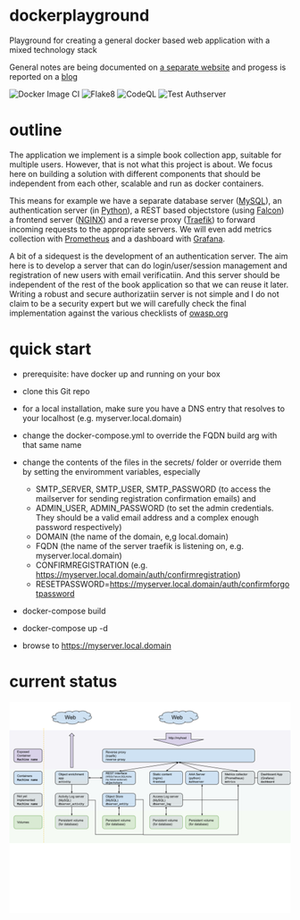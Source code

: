 # dockerplayground
Playground for creating a general docker based web application with a mixed technology stack

General notes are being documented on [a separate website](https://varkenvarken.github.io/dockerplayground/index.html) and progess is reported on a [blog](https://dockerplayground.michelanders.nl/)

![Docker Image CI](https://github.com/varkenvarken/dockerplayground/workflows/Docker%20Image%20CI/badge.svg)
![Flake8](https://github.com/varkenvarken/dockerplayground/workflows/Flake8/badge.svg)
![CodeQL](https://github.com/varkenvarken/dockerplayground/workflows/CodeQL/badge.svg)
![Test Authserver](https://github.com/varkenvarken/dockerplayground/workflows/Test%20Authserver/badge.svg)

# outline

The application we implement is a simple book collection app, suitable for multiple users. However, that is not what this project is about. We focus here on building a solution with different components that should be independent from each other, scalable and run as docker containers.

This means for example we have a separate database server ([MySQL](https://www.mysql.com/)), an authentication server (in [Python](https://www.python.org/)), a REST based objectstore (using [Falcon](https://falconframework.org/)) a frontend server ([NGINX](https://nginx.org/)) and a reverse proxy ([Traefik](https://traefik.io/)) to forward incoming requests to the appropriate servers. We will even add metrics collection with [Prometheus](https://prometheus.io/) and a dashboard with [Grafana](https://grafana.com/).

A bit of a sidequest is the development of an authentication server. The aim here is to develop a server that can do login/user/session management and registration of new users with email verificatiin. And this server should be independent of the rest of the book application so that we can reuse it later. Writing a robust and secure authorizatiin server is not simple and I do not claim to be a security expert but we will carefully check the final implementation against the various checklists of [owasp.org](owasp.org)

# quick start

- prerequisite: have docker up and running on your box
- clone this Git repo
- for a local installation, make sure you have a DNS entry that resolves to your localhost (e.g. myserver.local.domain)
- change the docker-compose.yml to override the FQDN build arg with that same name
- change the contents of the files in the secrets/ folder or override them by setting the enviromment variables, especially
    - SMTP_SERVER, SMTP_USER, SMTP_PASSWORD (to access the mailserver for sending registration confirmation emails) and
    - ADMIN_USER, ADMIN_PASSWORD (to set the admin credentials. They should be a valid email address and a complex enough password respectively)
    - DOMAIN (the name of the domain, e,g local.domain)
    - FQDN (the name of the server traefik is listening on, e.g. myserver.local.domain)
    - CONFIRMREGISTRATION (e.g. https://myserver.local.domain/auth/confirmregistration)
    - RESETPASSWORD=https://myserver.local.domain/auth/confirmforgotpassword

- docker-compose build
- docker-compose up -d
- browse to https://myserver.local.domain

# current status
![](https://raw.githubusercontent.com/varkenvarken/dockerplayground/master/docs/illustrations/General%20Web%20Application%20Architecture%20-%20Status%2020201107.svg)
